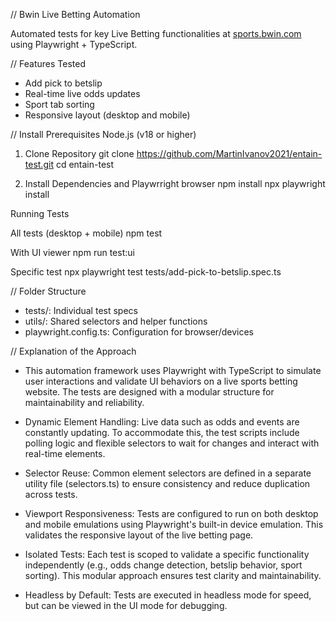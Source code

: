 // Bwin Live Betting Automation

Automated tests for key Live Betting functionalities at [sports.bwin.com](https://sports.bwin.com/en/sports/live/betting) using Playwright + TypeScript.

// Features Tested

- Add pick to betslip
- Real-time live odds updates
- Sport tab sorting
- Responsive layout (desktop and mobile)

// Install Prerequisites Node.js (v18 or higher)

1. Clone Repository
git clone https://github.com/MartinIvanov2021/entain-test.git
cd entain-test

2. Install Dependencies and Playwrright browser
npm install
npx playwright install

Running Tests

All tests (desktop + mobile)
npm test

With UI viewer
npm run test:ui

Specific test
npx playwright test tests/add-pick-to-betslip.spec.ts

// Folder Structure

- tests/: Individual test specs
- utils/: Shared selectors and helper functions
- playwright.config.ts: Configuration for browser/devices

// Explanation of the Approach
- This automation framework uses Playwright with TypeScript to simulate user interactions and validate UI behaviors on a live sports betting website. The tests are designed with a modular structure for maintainability and reliability.

- Dynamic Element Handling: Live data such as odds and events are constantly updating. To accommodate this, the test scripts include polling logic and flexible selectors to wait for changes and interact with real-time elements.

- Selector Reuse: Common element selectors are defined in a separate utility file (selectors.ts) to ensure consistency and reduce duplication across tests.

- Viewport Responsiveness: Tests are configured to run on both desktop and mobile emulations using Playwright's built-in device emulation. This validates the responsive layout of the live betting page.

- Isolated Tests: Each test is scoped to validate a specific functionality independently (e.g., odds change detection, betslip behavior, sport sorting). This modular approach ensures test clarity and maintainability.

- Headless by Default: Tests are executed in headless mode for speed, but can be viewed in the UI mode for debugging.
